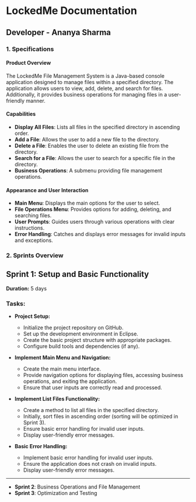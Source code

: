 # LockedMe Documentation
## Developer - Ananya Sharma

### 1. Specifications

#### Product Overview
The LockedMe File Management System is a Java-based console application designed to manage files within a specified directory. The application allows users to view, add, delete, and search for files. Additionally, it provides business operations for managing files in a user-friendly manner.

#### Capabilities
- **Display All Files**: Lists all files in the specified directory in ascending order.
- **Add a File**: Allows the user to add a new file to the directory.
- **Delete a File**: Enables the user to delete an existing file from the directory.
- **Search for a File**: Allows the user to search for a specific file in the directory.
- **Business Operations**: A submenu providing file management operations.

#### Appearance and User Interaction
- **Main Menu**: Displays the main options for the user to select.
- **File Operations Menu**: Provides options for adding, deleting, and searching files.
- **User Prompts**: Guides users through various operations with clear instructions.
- **Error Handling**: Catches and displays error messages for invalid inputs and exceptions.

### 2. Sprints Overview

## Sprint 1: Setup and Basic Functionality
**Duration:** 5 days

### Tasks:
- **Project Setup:**
  - Initialize the project repository on GitHub.
  - Set up the development environment in Eclipse.
  - Create the basic project structure with appropriate packages.
  - Configure build tools and dependencies (if any).

- **Implement Main Menu and Navigation:**
  - Create the main menu interface.
  - Provide navigation options for displaying files, accessing business operations, and exiting the application.
  - Ensure that user inputs are correctly read and processed.

- **Implement List Files Functionality:**
  - Create a method to list all files in the specified directory.
  - Initially, sort files in ascending order (sorting will be optimized in Sprint 3).
  - Ensure basic error handling for invalid user inputs.
  - Display user-friendly error messages.

- **Basic Error Handling:**
  - Implement basic error handling for invalid user inputs.
  - Ensure the application does not crash on invalid inputs.
  - Display user-friendly error messages.

---
  
- **Sprint 2**: Business Operations and File Management
- **Sprint 3**: Optimization and Testing
